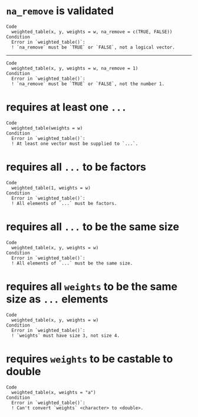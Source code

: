 # `na_remove` is validated

    Code
      weighted_table(x, y, weights = w, na_remove = c(TRUE, FALSE))
    Condition
      Error in `weighted_table()`:
      ! `na_remove` must be `TRUE` or `FALSE`, not a logical vector.

---

    Code
      weighted_table(x, y, weights = w, na_remove = 1)
    Condition
      Error in `weighted_table()`:
      ! `na_remove` must be `TRUE` or `FALSE`, not the number 1.

# requires at least one `...`

    Code
      weighted_table(weights = w)
    Condition
      Error in `weighted_table()`:
      ! At least one vector must be supplied to `...`.

# requires all `...` to be factors

    Code
      weighted_table(1, weights = w)
    Condition
      Error in `weighted_table()`:
      ! All elements of `...` must be factors.

# requires all `...` to be the same size

    Code
      weighted_table(x, y, weights = w)
    Condition
      Error in `weighted_table()`:
      ! All elements of `...` must be the same size.

# requires all `weights` to be the same size as `...` elements

    Code
      weighted_table(x, y, weights = w)
    Condition
      Error in `weighted_table()`:
      ! `weights` must have size 3, not size 4.

# requires `weights` to be castable to double

    Code
      weighted_table(x, weights = "a")
    Condition
      Error in `weighted_table()`:
      ! Can't convert `weights` <character> to <double>.

